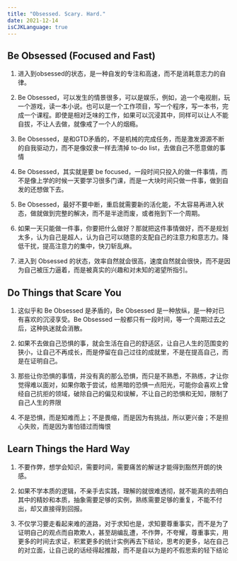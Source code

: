 ```yaml
---
title: "Obsessed. Scary. Hard."
date: 2021-12-14
isCJKLanguage: true
---
```


## Be Obsessed (Focused and Fast)

1. 进入到obsessed的状态，是一种自发的专注和高速，而不是消耗意志力的自律。

1. Be Obsessed，可以发生的情景很多，可以是娱乐，例如，追一个电视剧，玩一个游戏，读一本小说。也可以是一个工作项目，写一个程序，写一本书，完成一个课程。即使是相对乏味的工作，如果可以沉浸其中，同样可以让人不能自拔，不让人去做，就像戒了一个人的烟瘾。

1. Be Obsessed，是和GTD矛盾的，不是机械的完成任务，而是激发源源不断的自我驱动力，而不是像奴隶一样去清掉 to-do list，去做自己不愿意做的事情

1. Be Obsessed，其实就是要 be focused，一段时间只投入的做一件事情，而不是像上学的时候一天要学习很多门课，而是一大块时间只做一件事，做到自发的还想做下去。

1. Be Obsessed，最好不要中断，重启就需要新的活化能，不太容易再进入状态，做就做到完整的解决，而不是半途而废，或者拖到下一个周期。

1. 如果一天只能做一件事，你要把什么做好？那就把这件事情做好，而不是规划太多，认为自己是超人，认为自己可以随意的支配自己的注意力和意志力。降低干扰，提高注意力的集中，快刀斩乱麻。

1. 进入到 Obsessed 的状态，效率自然就会很高，速度自然就会很快，而不是因为自己被压力逼着，而是被真实的兴趣和对未知的渴望所指引。

## Do Things that Scare You

1. 这似乎和 Be Obsessed 是矛盾的，Be Obsessed 是一种放纵，是一种对已有喜欢的沉浸享受。Be Obsessed 一般都只有一段时间，等一个周期过去之后，这种执迷就会消散。

1. 如果不去做自己恐惧的事，就会生活在自己的舒适区，让自己人生的范围变的狭小，让自己不再成长，而是停留在自己过往的成就里，不是在提高自己，而是在证明自己。

1. 那些让你恐惧的事情，并没有真的那么恐惧，而只是不熟悉，不熟练，才让你觉得难以面对，如果你敢于尝试，给黑暗的恐惧一点阳光，可能你会喜欢上曾经自己抗拒的领域，破除自己的偏见和误解，不让自己的恐惧和无知，限制了自己人生的界限

1. 不是恐惧，而是知难而上；不是畏缩，而是因为有挑战，所以更兴奋；不是担心失败，而是因为害怕错过而悔恨

## Learn Things the Hard Way

1. 不要作弊，想学会知识，需要时间，需要痛苦的解谜才能得到豁然开朗的快感。

1. 如果不学本质的逻辑，不亲手去实践，理解的就很难透彻，就不能真的去明白其中的精妙和本质，抽象需要足够的实例，熟练需要足够的重复，不能不付出，却又直接得到回报。

1. 不仅学习要走看起来难的道路，对于求知也是，求知要尊重事实，而不是为了证明自己的观点而自欺欺人，甚至胡编乱遭，不作弊，不夸耀，尊重事实，用更多的时间去求证，积累更多的统计实例再去下结论，思考的更多，站在自己的对立面，让自己说的话经得起推敲，而不是自以为是的不假思索的轻下结论